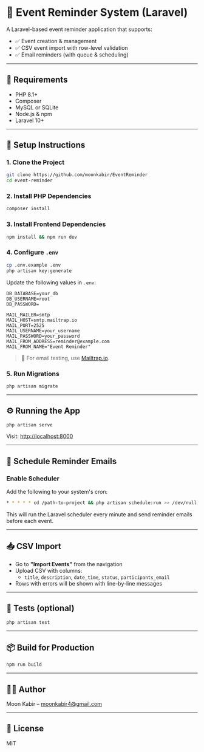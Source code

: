 # 📅 Event Reminder System (Laravel)

A Laravel-based event reminder application that supports:

- ✅ Event creation & management
- ✅ CSV event import with row-level validation
- ✅ Email reminders (with queue & scheduling)

---

## 🧰 Requirements

- PHP 8.1+
- Composer
- MySQL or SQLite
- Node.js & npm
- Laravel 10+

---

## 🚀 Setup Instructions

### 1. Clone the Project

```bash
git clone https://github.com/moonkabir/EventReminder
cd event-reminder
```

### 2. Install PHP Dependencies

```bash
composer install
```

### 3. Install Frontend Dependencies

```bash
npm install && npm run dev
```

### 4. Configure `.env`

```bash
cp .env.example .env
php artisan key:generate
```

Update the following values in `.env`:

```env
DB_DATABASE=your_db
DB_USERNAME=root
DB_PASSWORD=

MAIL_MAILER=smtp
MAIL_HOST=smtp.mailtrap.io
MAIL_PORT=2525
MAIL_USERNAME=your_username
MAIL_PASSWORD=your_password
MAIL_FROM_ADDRESS=reminder@example.com
MAIL_FROM_NAME="Event Reminder"
```

> 🔐 For email testing, use [Mailtrap.io](https://mailtrap.io).

### 5. Run Migrations

```bash
php artisan migrate
```

---

## ⚙️ Running the App

```bash
php artisan serve
```

Visit: [http://localhost:8000](http://localhost:8000)

---

## 📧 Schedule Reminder Emails

### Enable Scheduler

Add the following to your system's cron:

```bash
* * * * * cd /path-to-project && php artisan schedule:run >> /dev/null 2>&1
```

This will run the Laravel scheduler every minute and send reminder emails before each event.

---

## 📥 CSV Import

- Go to **"Import Events"** from the navigation
- Upload CSV with columns:
  - `title`, `description`, `date_time`, `status`, `participants_email`
- Rows with errors will be shown with line-by-line messages

---

## 🧪 Tests (optional)

```bash
php artisan test
```

---

## 📦 Build for Production

```bash
npm run build
```

---

## 🙋‍♂️ Author

Moon Kabir – [moonkabir4@gmail.com](mailto:moonkabir4@gmail.com)

---

## 📄 License

MIT
